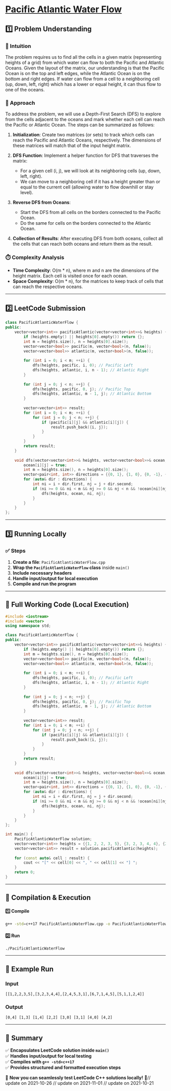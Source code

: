 # **[Pacific Atlantic Water Flow](https://leetcode.com/problems/pacific-atlantic-water-flow/description/)**  

## **1️⃣ Problem Understanding**  
### **📌 Intuition**  
The problem requires us to find all the cells in a given matrix (representing heights of a grid) from which water can flow to both the Pacific and Atlantic Oceans. Given the layout of the matrix, our understanding is that the Pacific Ocean is on the top and left edges, while the Atlantic Ocean is on the bottom and right edges. If water can flow from a cell to a neighboring cell (up, down, left, right) which has a lower or equal height, it can thus flow to one of the oceans.

### **🚀 Approach**  
To address the problem, we will use a Depth-First Search (DFS) to explore from the cells adjacent to the oceans and mark whether each cell can reach the Pacific or Atlantic Ocean. The steps can be summarized as follows:

1. **Initialization**: Create two matrices (or sets) to track which cells can reach the Pacific and Atlantic Oceans, respectively. The dimensions of these matrices will match that of the input height matrix.

2. **DFS Function**: Implement a helper function for DFS that traverses the matrix:
   - For a given cell (i, j), we will look at its neighboring cells (up, down, left, right).
   - We can move to a neighboring cell if it has a height greater than or equal to the current cell (allowing water to flow downhill or stay level).

3. **Reverse DFS from Oceans**: 
   - Start the DFS from all cells on the borders connected to the Pacific Ocean.
   - Do the same for cells on the borders connected to the Atlantic Ocean.

4. **Collection of Results**: After executing DFS from both oceans, collect all the cells that can reach both oceans and return them as the result.

### **⏱️ Complexity Analysis**  
- **Time Complexity**: O(m * n), where m and n are the dimensions of the height matrix. Each cell is visited once for each ocean.
- **Space Complexity**: O(m * n), for the matrices to keep track of cells that can reach the respective oceans.

---  

## **2️⃣ LeetCode Submission**  
```cpp
class PacificAtlanticWaterFlow {
public:
    vector<vector<int>> pacificAtlantic(vector<vector<int>>& heights) {
        if (heights.empty() || heights[0].empty()) return {};
        int m = heights.size(), n = heights[0].size();
        vector<vector<bool>> pacific(m, vector<bool>(n, false));
        vector<vector<bool>> atlantic(m, vector<bool>(n, false));
        
        for (int i = 0; i < m; ++i) {
            dfs(heights, pacific, i, 0); // Pacific Left
            dfs(heights, atlantic, i, n - 1); // Atlantic Right
        }
        
        for (int j = 0; j < n; ++j) {
            dfs(heights, pacific, 0, j); // Pacific Top
            dfs(heights, atlantic, m - 1, j); // Atlantic Bottom
        }
        
        vector<vector<int>> result;
        for (int i = 0; i < m; ++i) {
            for (int j = 0; j < n; ++j) {
                if (pacific[i][j] && atlantic[i][j]) {
                    result.push_back({i, j});
                }
            }
        }
        return result;
    }
    
    void dfs(vector<vector<int>>& heights, vector<vector<bool>>& ocean, int i, int j) {
        ocean[i][j] = true;
        int m = heights.size(), n = heights[0].size();
        vector<pair<int, int>> directions = {{0, 1}, {1, 0}, {0, -1}, {-1, 0}}; // right, down, left, up
        for (auto& dir : directions) {
            int ni = i + dir.first, nj = j + dir.second;
            if (ni >= 0 && ni < m && nj >= 0 && nj < n && !ocean[ni][nj] && heights[ni][nj] >= heights[i][j]) {
                dfs(heights, ocean, ni, nj);
            }
        }
    }
};  
```  

---  

## **3️⃣ Running Locally**  
### **✅ Steps**  
1. **Create a file**: `PacificAtlanticWaterFlow.cpp`  
2. **Wrap the `PacificAtlanticWaterFlow` class** inside `main()`  
3. **Include necessary headers**  
4. **Handle input/output for local execution**  
5. **Compile and run the program**  

---  

## **📝 Full Working Code (Local Execution)**  
```cpp
#include <iostream>
#include <vector>
using namespace std;

class PacificAtlanticWaterFlow {
public:
    vector<vector<int>> pacificAtlantic(vector<vector<int>>& heights) {
        if (heights.empty() || heights[0].empty()) return {};
        int m = heights.size(), n = heights[0].size();
        vector<vector<bool>> pacific(m, vector<bool>(n, false));
        vector<vector<bool>> atlantic(m, vector<bool>(n, false));
        
        for (int i = 0; i < m; ++i) {
            dfs(heights, pacific, i, 0); // Pacific Left
            dfs(heights, atlantic, i, n - 1); // Atlantic Right
        }
        
        for (int j = 0; j < n; ++j) {
            dfs(heights, pacific, 0, j); // Pacific Top
            dfs(heights, atlantic, m - 1, j); // Atlantic Bottom
        }
        
        vector<vector<int>> result;
        for (int i = 0; i < m; ++i) {
            for (int j = 0; j < n; ++j) {
                if (pacific[i][j] && atlantic[i][j]) {
                    result.push_back({i, j});
                }
            }
        }
        return result;
    }
    
    void dfs(vector<vector<int>>& heights, vector<vector<bool>>& ocean, int i, int j) {
        ocean[i][j] = true;
        int m = heights.size(), n = heights[0].size();
        vector<pair<int, int>> directions = {{0, 1}, {1, 0}, {0, -1}, {-1, 0}}; // right, down, left, up
        for (auto& dir : directions) {
            int ni = i + dir.first, nj = j + dir.second;
            if (ni >= 0 && ni < m && nj >= 0 && nj < n && !ocean[ni][nj] && heights[ni][nj] >= heights[i][j]) {
                dfs(heights, ocean, ni, nj);
            }
        }
    }
};

int main() {
    PacificAtlanticWaterFlow solution;
    vector<vector<int>> heights = {{1, 2, 2, 3, 5}, {3, 2, 3, 4, 4}, {2, 4, 5, 3, 1}, {6, 7, 1, 4, 5}, {5, 1, 1, 2, 4}};
    vector<vector<int>> result = solution.pacificAtlantic(heights);
    
    for (const auto& cell : result) {
        cout << "[" << cell[0] << ", " << cell[1] << "] ";
    }
    return 0;
}  
```  

---  

## **🔧 Compilation & Execution**  
#### **1️⃣ Compile**  
```bash
g++ -std=c++17 PacificAtlanticWaterFlow.cpp -o PacificAtlanticWaterFlow
```  

#### **2️⃣ Run**  
```bash
./PacificAtlanticWaterFlow
```  

---  

## **🎯 Example Run**  
### **Input**  
```
[[1,2,2,3,5],[3,2,3,4,4],[2,4,5,3,1],[6,7,1,4,5],[5,1,1,2,4]]
```  
### **Output**  
```
[0,4] [1,3] [1,4] [2,2] [3,0] [3,1] [4,0] [4,2] 
```  

---  

## **📌 Summary**  
✅ **Encapsulates LeetCode solution inside `main()`**  
✅ **Handles input/output for local testing**  
✅ **Compiles with `g++ -std=c++17`**  
✅ **Provides structured and formatted execution steps**  

🚀 **Now you can seamlessly test LeetCode C++ solutions locally!** 🚀// update on 2021-10-26
// update on 2021-11-01
// update on 2021-10-21
